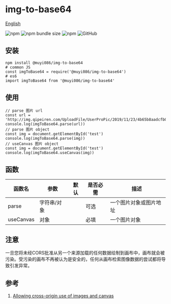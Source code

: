 # img-to-base64

[English](./README.md 'English')

![npm](https://img.shields.io/npm/v/@muyi086/img-to-base64) ![npm bundle size](https://img.shields.io/bundlephobia/min/@muyi086/img-to-base64) ![npm](https://img.shields.io/npm/dt/@muyi086/img-to-base64) ![GitHub](https://img.shields.io/github/license/MuYi086/npm_package)

## 安装
```SHELL
npm install @muyi086/img-to-base64
# common JS
const imgToBase64 = require('@muyi086/img-to-base64')
# es6
import imgToBase64 from '@muyi086/img-to-base64'
```

## 使用
```JS
// parse 图片 url
const url = 'http://img.qipeiren.com/UploadFile/UserProPic/2019/11/23/4b65b8aadcfb0ac65a91.jpg'
console.log(imgToBase64.parse(url))
// parse 图片 object
const img = document.getElementById('test')
console.log(imgToBase64.parse(img))
// useCanvas 图片 object
const img = document.getElementById('test')
console.log(imgToBase64.useCanvas(img))
```

## 函数

函数名|参数|默认|是否必需|描述|
--|--|--|--|--|
parse|字符串/对象||可选|一个图片对象或图片地址|
useCanvas|对象||必填|一个图片对象|

## 注意
一旦您将未经CORS批准从另一个来源加载的任何数据绘制到画布中，画布就会被污染。受污染的画布不再被认为是安全的，任何从画布检索图像数据的尝试都将导致引发异常。

## 参考
1. [Allowing cross-origin use of images and canvas](https://developer.mozilla.org/en-US/docs/Web/HTML/CORS_enabled_image 'Allowing cross-origin use of images and canvas')
